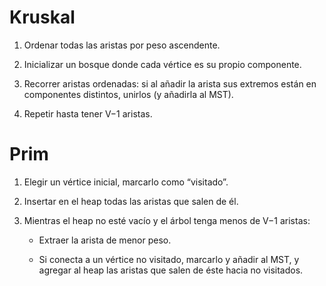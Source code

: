 # Kruskal

1. Ordenar todas las aristas por peso ascendente.

2. Inicializar un bosque donde cada vértice es su propio componente.

3. Recorrer aristas ordenadas: si al añadir la arista sus extremos están en componentes distintos, unirlos (y añadirla al MST).

4. Repetir hasta tener V−1 aristas.

# Prim

1. Elegir un vértice inicial, marcarlo como “visitado”.

2. Insertar en el heap todas las aristas que salen de él.

3. Mientras el heap no esté vacío y el árbol tenga menos de V−1 aristas:

    - Extraer la arista de menor peso.

    - Si conecta a un vértice no visitado, marcarlo y añadir al MST, y agregar al heap las aristas que salen de éste hacia no visitados.

